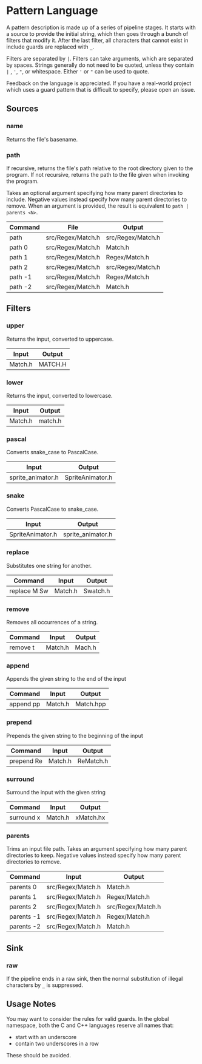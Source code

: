 # Pattern Language
A pattern description is made up of a series of pipeline stages. It starts with
a source to provide the initial string, which then goes through a bunch of
filters that modify it. After the last filter, all characters that cannot exist
in include guards are replaced with `_`.

Filters are separated by `|`. Filters can take arguments, which are separated
by spaces. Strings generally do not need to be quoted, unless they contain `|`
, `'`, `"`, or whitespace. Either `'` or `"` can be used to quote.

Feedback on the language is appreciated. If you have a real-world project which
uses a guard pattern that is difficult to specify, please open an issue.

## Sources
### name
Returns the file's basename.

### path
If recursive, returns the file's path relative to the root directory given to
the program. If not recursive, returns the path to the file given when invoking
the program.

Takes an optional argument specifying how many parent directories to include.
Negative values instead specify how many parent directories to remove.
When an argument is provided, the result is equivalent to `path | parents <N>`.

| Command |       File        |      Output       |
|---------|-------------------|-------------------|
| path    | src/Regex/Match.h | src/Regex/Match.h |
| path 0  | src/Regex/Match.h | Match.h           |
| path 1  | src/Regex/Match.h | Regex/Match.h     |
| path 2  | src/Regex/Match.h | src/Regex/Match.h |
| path -1 | src/Regex/Match.h | Regex/Match.h     |
| path -2 | src/Regex/Match.h | Match.h           |

## Filters
### upper
Returns the input, converted to uppercase.

|  Input  | Output  |
|---------|---------|
| Match.h | MATCH.H |

### lower
Returns the input, converted to lowercase.

|  Input  | Output  |
|---------|---------|
| Match.h | match.h |

### pascal
Converts snake_case to PascalCase.

|       Input       |      Output      |
|-------------------|------------------|
| sprite_animator.h | SpriteAnimator.h |

### snake
Converts PascalCase to snake_case.

|       Input      |      Output       |
|------------------|-------------------|
| SpriteAnimator.h | sprite_animator.h |

### replace
Substitutes one string for another.

|   Command    |  Input  |  Output  |
|--------------|---------|----------|
| replace M Sw | Match.h | Swatch.h |

### remove
Removes all occurrences of a string.

| Command  |  Input  | Output |
|----------|---------|--------|
| remove t | Match.h | Mach.h |

### append
Appends the given string to the end of the input

|  Command  |  Input  |  Output   |
|-----------|---------|-----------|
| append pp | Match.h | Match.hpp |

### prepend
Prepends the given string to the beginning of the input

|  Command   |  Input  |  Output   |
|------------|---------|-----------|
| prepend Re | Match.h | ReMatch.h |

### surround
Surround the input with the given string

|  Command   |  Input  |  Output   |
|------------|---------|-----------|
| surround x | Match.h | xMatch.hx |

### parents
Trims an input file path. Takes an argument specifying how many parent
directories to keep. Negative values instead specify how many parent
directories to remove.

|  Command   |       Input       |      Output       |
|------------|-------------------|-------------------|
| parents 0  | src/Regex/Match.h | Match.h           |
| parents 1  | src/Regex/Match.h | Regex/Match.h     |
| parents 2  | src/Regex/Match.h | src/Regex/Match.h |
| parents -1 | src/Regex/Match.h | Regex/Match.h     |
| parents -2 | src/Regex/Match.h | Match.h           |

## Sink
### raw
If the pipeline ends in a raw sink, then the normal substitution of illegal
characters by `_` is suppressed.

## Usage Notes
You may want to consider the rules for valid guards. In the global namespace,
both the C and C++ languages reserve all names that:
* start with an underscore
* contain two underscores in a row

These should be avoided.
